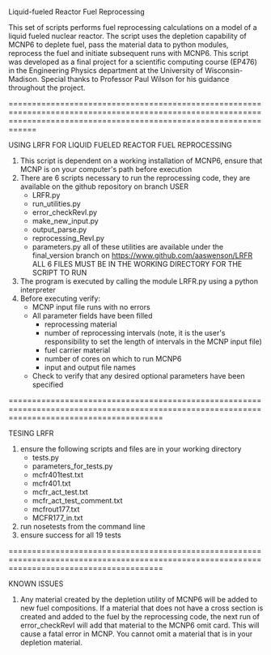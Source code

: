 

Liquid-fueled Reactor Fuel Reprocessing

This set of scripts performs fuel reprocessing calculations on a model of a liquid fueled nuclear reactor. The script uses the depletion capability of MCNP6 to deplete fuel, pass the material data to python modules, reprocess the fuel and initiate subsequent runs with MCNP6. This script was developed as a final project for a scientific computing course (EP476) in the Engineering Physics department at the University of Wisconsin-Madison. Special thanks to Professor Paul Wilson for his guidance throughout the project.


========================================================================================================================================================================

USING LRFR FOR LIQUID FUELED REACTOR FUEL REPROCESSING

1. This script is dependent on a working installation of MCNP6, ensure that MCNP is on your computer's path before execution
2. There are 6 scripts necessary to run the reprocessing code, they are available on the github repository on branch USER
	- LRFR.py
    - run_utilities.py
	- error_checkRevI.py
	- make_new_input.py
	- output_parse.py
	- reprocessing_RevI.py
	- parameters.py
all of these utilities are available under the final_version branch on https://www.github.com/aaswenson/LRFR
ALL 6 FILES MUST BE IN THE WORKING DIRECTORY FOR THE SCRIPT TO RUN
3. The program is executed by calling the module LRFR.py using a python interpreter 
4. Before executing verify:
	- MCNP input file runs with no errors
	- All parameter fields have been filled
		- reprocessing material
		- number of reprocessing intervals (note, it is the user's responsibility to set the length of intervals in the MCNP input file)
		- fuel carrier material 
		- number of cores on which to run MCNP6
		- input and output file names
    - Check to verify that any desired optional parameters have been specified 

=============================================================================================================================================

TESING LRFR

1. ensure the following scripts and files are in your working directory
    - tests.py
    - parameters_for_tests.py
    - mcfr401test.txt
    - mcfr401.txt
    - mcfr_act_test.txt
    - mcfr_act_test_comment.txt
    - mcfrout177.txt
    - MCFR177_in.txt    
2. run nosetests from the command line 
3. ensure success for all 19 tests
		

=============================================================================================================================================

KNOWN ISSUES

1. Any material created by the depletion utility of MCNP6 will be added to new fuel compositions. If a material that does not have a cross section is created and added to the fuel by the reprocessing code, the next run of error_checkRevI will add that material to the MCNP6 omit card. This will cause a fatal error in MCNP. You cannot omit a material that is in your depletion material. 






